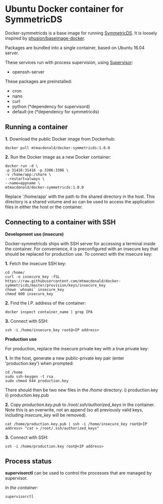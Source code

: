 Ubuntu Docker container for SymmetricDS
=======================================

Docker-symmetricds is a base image for running [SymmetricDS](http://www.symmetricds.org/). It
is loosely inspired by [phusion/baseimage-docker](https://github.com/phusion/baseimage-docker).

Packages are bundled into a single container, based on Ubuntu 16.04 server.

These services run with process supervision, using [Supervisor](http://supervisord.org):

- openssh-server

These packages are preinstalled:

- cron
- nano
- curl
- python (\*dependency for supervisord)
- default-jre (\*dependency for symmetricds)

Running a container
-------------------

**1.** Download the public Docker image from Dockerhub:

	docker pull mtmacdonald/docker-symmetricds:1.0.0

**2.** Run the Docker image as a new Docker container:

	docker run -d \
	-p 31416:31416 -p 3306:3306 \
	-v /home/app:/share \
	--restart=always \
	--name=appname \
	mtmacdonald/docker-symmetricds:1.0.0

Replace '/home/app' with the path to the shared directory in the host. This directory is a shared
volume and so can be used to access the application files in either the host or the container.

Connecting to a container with SSH
----------------------------------

**Development use (insecure)**

Docker-symmetricds ships with SSH server for accessing a terminal inside the container. For convenience, it is preconfigured
with an insecure key that should be replaced for production use. To connect with the insecure key:

**1.** Fetch the insecure SSH key:

	cd /home/
	curl -o insecure_key -fSL https://raw.githubusercontent.com/mtmacdonald/docker-symmetricds/master/provision/keys/insecure_key
	chown `whoami` insecure_key
	chmod 600 insecure_key

**2.** Find the I.P. address of the container:

	docker inspect container_name | grep IPA

**3.** Connect with SSH:

	ssh -i /home/insecure_key root@<IP address>

**Production use**

For production, replace the insecure private key with a true private key:

**1.** In the host, generate a new public-private key pair (enter 'production.key') when prompted:

	cd /home
	sudo ssh-keygen -t rsa
	sudo chmod 644 production.key

There should then be two new files in the */home* directory: i) production.key ii) production.key.pub

**2.** Copy *production.key.pub* to */root/.ssh/authorized_keys* in the container. Note this is an overwrite, not an append
(so all previously valid keys, including *insecure_key* will be removed).

	cat /home/production.key.pub | ssh -i /home/insecure_key root@<IP address> "cat > /root/.ssh/authorized_keys"

**3.** Connect with SSH:

	ssh -i /home/production.key root@<IP address>

Process status
--------------

**supervisorctl** can be used to control the processes that are managed by supervisor.

*In the container*:

	supervisorctl
